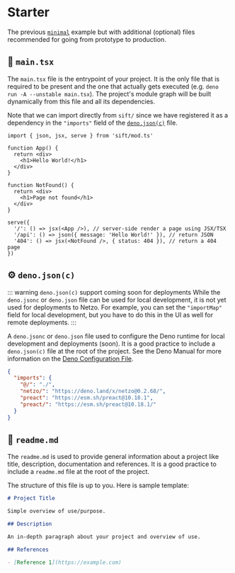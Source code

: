 # Starter

The previous [`minimal`](/docs/examples/minimal) example but with additional (optional) files recommended for going from prototype to production.

## 📄 `main.tsx`

The `main.tsx` file is the entrypoint of your project. It is the only file that is required to be present and the one that actually gets executed (e.g. `deno run -A --unstable main.tsx`). The project's module graph will be built dynamically from this file and all its dependencies.

Note that we can import directly from `sift/` since we have registered it as a dependency in the `"imports"` field of the [`deno.json(c)`](#⚙%EF%B8%8F-deno-json-c) file.

```tsx
import { json, jsx, serve } from 'sift/mod.ts'

function App() {
  return <div>
    <h1>Hello World!</h1>
  </div>
}

function NotFound() {
  return <div>
    <h1>Page not found</h1>
  </div>
}

serve({
  '/': () => jsx(<App />), // server-side render a page using JSX/TSX
  '/api': () => json({ message: 'Hello World!' }), // return JSON
  '404': () => jsx(<NotFound />, { status: 404 }), // return a 404 page
})
```

## ⚙️ `deno.json(c)`

::: warning `deno.json(c)` support coming soon for deployments
While the `deno.jsonc` or `deno.json` file can be used for local development, it is not yet used for deployments to Netzo. For example, you can set the `"importMap"` field for local development, but you have to do this in the UI as well for remote deployments.
:::

A `deno.jsonc` or `deno.json`  file used to configure the Deno runtime for local development and deployments (soon). It is a good practice to include a `deno.json(c)` file at the root of the project. See the Deno Manual for more information on the [Deno Configuration File](https://deno.land/manual/getting_started/configuration).

```json
{
  "imports": {
    "@/": "./",
    "netzo/": "https://deno.land/x/netzo@0.2.68/",
    "preact": "https://esm.sh/preact@10.18.1",
    "preact/": "https://esm.sh/preact@10.18.1/"
  }
}
```

## 📑 `readme.md`

The `readme.md` is used to provide general information about a project like title, description, documentation and references. It is a good practice to include a `readme.md` file at the root of the project.

The structure of this file is up to you. Here is sample template:

```md
# Project Title

Simple overview of use/purpose.

## Description

An in-depth paragraph about your project and overview of use.

## References

- [Reference 1](https://example.com)
```

